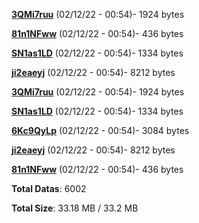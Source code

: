 [**3QMi7ruu**](/data/3QMi7ruu.txt) (02/12/22 - 00:54)- 1924 bytes

[**81n1NFww**](/data/81n1NFww.txt) (02/12/22 - 00:54)- 436 bytes

[**SN1as1LD**](/data/SN1as1LD.txt) (02/12/22 - 00:54)- 1334 bytes

[**ji2eaeyj**](/data/ji2eaeyj.txt) (02/12/22 - 00:54)- 8212 bytes

[**3QMi7ruu**](/data/3QMi7ruu.txt) (02/12/22 - 00:54)- 1924 bytes

[**SN1as1LD**](/data/SN1as1LD.txt) (02/12/22 - 00:54)- 1334 bytes

[**6Kc9QyLp**](/data/6Kc9QyLp.txt) (02/12/22 - 00:54)- 3084 bytes

[**ji2eaeyj**](/data/ji2eaeyj.txt) (02/12/22 - 00:54)- 8212 bytes

[**81n1NFww**](/data/81n1NFww.txt) (02/12/22 - 00:54)- 436 bytes

**Total Datas**: 6002

**Total Size**: 33.18 MB / 33.2 MB